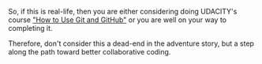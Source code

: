   So, if this is real-life, then you are either considering doing UDACITY's
   course ["How to Use Git and GitHub"](https://www.udacity.com/course/how-to-use-git-and-github--ud775) or
   you are well on your way to completing it.

 Therefore, don't consider this a dead-end in the adventure story, but a step
  along the path toward better collaborative coding.
